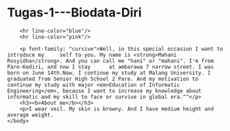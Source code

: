 Tugas-1---Biodata-Diri
======================
<!DOCTYPE html>
<html>
  <head>
		<title>biodata dalam paragraf</title>
	</head>
	<body>

		<hr line-color="blue"/>
		<hr line-color="pink"/>

		<p font-family: "cursive">Well, in this special occasion I want to introduce my 	self to you. My name is <strong>Mahani Rosyidha</strong>. And you can call me "hani" or "mahani". I'm from Pare-Kediri, and now I stay 		at ambarawa 7 narrow street. I was born on June 14th.Now, I continue my study at Malang University. I graduated from Senior High School 2 Pare. And my motivation to continue my study with major <em>Education of Informatic Engineering</em>, because I want to increase my knowledge about informatic and my skill to face or survive in global era.^^</p>
		<h3><b>About me</b></h3>
		<p>I wear veil. My skin is browny. And I have medium height and average weight.
	</body>

</html>
